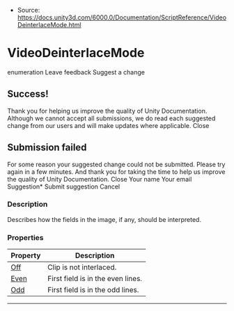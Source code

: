 * Source: https://docs.unity3d.com/6000.0/Documentation/ScriptReference/VideoDeinterlaceMode.html

# VideoDeinterlaceMode
enumeration
Leave feedback
Suggest a change
## Success!
Thank you for helping us improve the quality of Unity Documentation. Although we cannot accept all submissions, we do read each suggested change from our users and will make updates where applicable.
Close
## Submission failed
For some reason your suggested change could not be submitted. Please <a>try again</a> in a few minutes. And thank you for taking the time to help us improve the quality of Unity Documentation.
Close
Your name Your email Suggestion* Submit suggestion
Cancel
### Description
Describes how the fields in the image, if any, should be interpreted.
### Properties
Property | Description  
---|---  
[Off](https://docs.unity3d.com/6000.0/Documentation/ScriptReference/VideoDeinterlaceMode.Off.html) | Clip is not interlaced.  
[Even](https://docs.unity3d.com/6000.0/Documentation/ScriptReference/VideoDeinterlaceMode.Even.html) | First field is in the even lines.  
[Odd](https://docs.unity3d.com/6000.0/Documentation/ScriptReference/VideoDeinterlaceMode.Odd.html) | First field is in the odd lines.  
* * *
